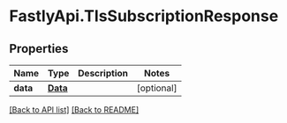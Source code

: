 # FastlyApi.TlsSubscriptionResponse

## Properties

Name | Type | Description | Notes
------------ | ------------- | ------------- | -------------
**data** | [**Data**](Data.md) |  | [optional] 



[[Back to API list]](../../README.md#endpoints) [[Back to README]](../../README.md)
